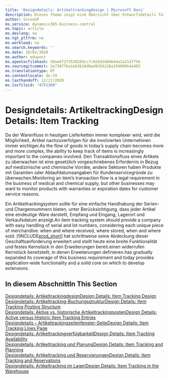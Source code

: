 ```yaml
---
title: 'Designdetails: Artikeltrackingdesign | Microsoft Docs'
description: Dieses Thema zeigt eine Übersicht über Entwurfsdetails für Artikeltracking.
author: SorenGP
ms.service: dynamics365-business-central
ms.topic: article
ms.devlang: na
ms.tgt_pltfrm: na
ms.workload: na
ms.search.keywords: ''
ms.date: 10/01/2020
ms.author: edupont
ms.openlocfilehash: 50ae6f2f3538269cc7c82dd2d84644a1a31d7f56
ms.sourcegitcommit: 2e7307fbe1eb3b34d0ad9356226a19409054a402
ms.translationtype: HT
ms.contentlocale: de-CH
ms.lasthandoff: 12/17/2020
ms.locfileid: "4751369"
---
```

# <a name="design-details-item-tracking"></a><span data-ttu-id="d7ceb-103">Designdetails: Artikeltracking</span><span class="sxs-lookup"><span data-stu-id="d7ceb-103">Design Details: Item Tracking</span></span>
<span data-ttu-id="d7ceb-104">Da der Warenfluss in heutigen Lieferketten immer komplexer wird, wird die Möglichkeit, Artikel nachzuverfolgen für die involvierten Unternehmen immer wichtiger.</span><span class="sxs-lookup"><span data-stu-id="d7ceb-104">As the flow of goods in today’s supply chain becomes more and more complex, the ability to keep track of items is increasingly important to the companies involved.</span></span> <span data-ttu-id="d7ceb-105">Den Transaktionsfluss eines Artikels zu überwachen ist eine gesetzlich vorgeschriebenes Erfordernis in Bezug auf medizinische und chemische Vorräte, andere Sektoren haben Produkte mit Garantien oder Ablaufdatumsangaben für Kundenservicegründe zu überwachen.</span><span class="sxs-lookup"><span data-stu-id="d7ceb-105">Monitoring an item’s transaction flow is a legal requirement in the business of medical and chemical supply, but other businesses may want to monitor products with warranties or expiration dates for customer service reasons.</span></span>  

<span data-ttu-id="d7ceb-106">Ein Artikeltrackingsystem sollte für eine einfache Handhabung der Serien- und Chargennummern bieten, unter Berücksichtigung, dass jeder Artikel eine eindeutige Ware darstellt, Empfang und Eingang, Lagerort und Verkaufsdatum anzeigt.</span><span class="sxs-lookup"><span data-stu-id="d7ceb-106">An item tracking system should provide a company with easy handling of serial and lot numbers, considering each unique piece of merchandise: when and where received, where stored, when and where sold.</span></span> [!INCLUDE[prod_short](includes/prod_short.md)] <span data-ttu-id="d7ceb-107">hat schrittweise seine Abdeckung dieser Geschäftsanforderung erweitert und stellt heute eine breite Funktionalität und festes Kernstück in den Erweiterungen bereit.einen widerrufen Kernstück bereitstellt, in denen Erweiterungen definieren.</span><span class="sxs-lookup"><span data-stu-id="d7ceb-107">has gradually expanded its coverage of this business requirement and today provides application-wide functionality and a solid core on which to develop extensions.</span></span>  

## <a name="in-this-section"></a><span data-ttu-id="d7ceb-108">In diesem Abschnitt</span><span class="sxs-lookup"><span data-stu-id="d7ceb-108">In This Section</span></span>  
[<span data-ttu-id="d7ceb-109">Designdetails: Artikeltrackingdesign</span><span class="sxs-lookup"><span data-stu-id="d7ceb-109">Design Details: Item Tracking Design</span></span>](design-details-item-tracking-design.md)  
[<span data-ttu-id="d7ceb-110">Designdetails: Artikeltracking-Buchungsstruktur</span><span class="sxs-lookup"><span data-stu-id="d7ceb-110">Design Details: Item Tracking Posting Structure</span></span>](design-details-item-tracking-posting-structure.md)  
[<span data-ttu-id="d7ceb-111">Designdetails: Aktive vs. historische Artikeltrackingposten</span><span class="sxs-lookup"><span data-stu-id="d7ceb-111">Design Details: Active versus Historic Item Tracking Entries</span></span>](design-details-active-versus-historic-item-tracking-entries.md)  
[<span data-ttu-id="d7ceb-112">Designdetails – Artikeltrackingzeilenfenster-Seite</span><span class="sxs-lookup"><span data-stu-id="d7ceb-112">Design Details: Item Tracking Lines Page</span></span>](design-details-item-tracking-lines-window.md)  
[<span data-ttu-id="d7ceb-113">Designdetails: Artikeltrackingverfügbarkeit</span><span class="sxs-lookup"><span data-stu-id="d7ceb-113">Design Details: Item Tracking Availability</span></span>](design-details-item-tracking-availability.md)  
[<span data-ttu-id="d7ceb-114">Designdetails: Artikeltracking und Planung</span><span class="sxs-lookup"><span data-stu-id="d7ceb-114">Design Details: Item Tracking and Planning</span></span>](design-details-item-tracking-and-planning.md)  
[<span data-ttu-id="d7ceb-115">Designdetails: Artikeltracking und Reservierungen</span><span class="sxs-lookup"><span data-stu-id="d7ceb-115">Design Details: Item Tracking and Reservations</span></span>](design-details-item-tracking-and-reservations.md)  
[<span data-ttu-id="d7ceb-116">Designdetails: Artikeltracking im Lager</span><span class="sxs-lookup"><span data-stu-id="d7ceb-116">Design Details: Item Tracking in the Warehouse</span></span>](design-details-item-tracking-in-the-warehouse.md)
